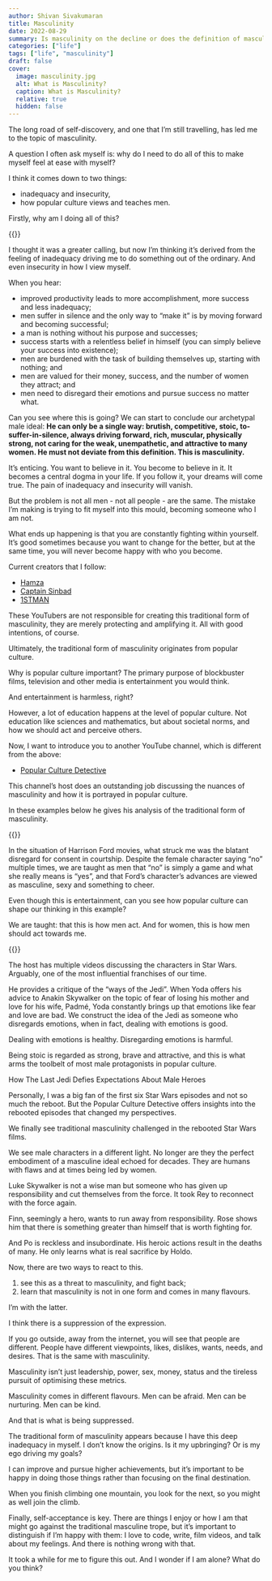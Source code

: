 ```yaml
---
author: Shivan Sivakumaran
title: Masculinity
date: 2022-08-29
summary: Is masculinity on the decline or does the definition of masculinity have to change?
categories: ["life"]
tags: ["life", "masculinity"]
draft: false
cover:
  image: masculinity.jpg
  alt: What is Masculinity?
  caption: What is Masculinity?
  relative: true
  hidden: false
---
```


The long road of self-discovery, and one that I’m still travelling, has led me to the topic of masculinity.

A question I often ask myself is: why do I need to do all of this to make myself feel at ease with myself?

I think it comes down to two things:
- inadequacy and insecurity,
- how popular culture views and teaches men.

Firstly, why am I doing all of this?

{{<youtube ED2iZb8GkVw>}}

I thought it was a greater calling, but now I’m thinking it’s derived from the feeling of inadequacy driving me to do something out of the ordinary. And even insecurity in how I view myself.

When you hear:
- improved productivity leads to more accomplishment, more success and less inadequacy;
- men suffer in silence and the only way to “make it” is by moving forward and becoming successful;
- a man is nothing without his purpose and successes;
- success starts with a relentless belief in himself (you can simply believe your success into existence);
- men are burdened with the task of building themselves up, starting with nothing; and
- men are valued for their money, success, and the number of women they attract; and
- men need to disregard their emotions and pursue success no matter what.

Can you see where this is going? We can start to conclude our archetypal male ideal:
**He can only be a single way: brutish, competitive, stoic, to-suffer-in-silence, always driving forward, rich, muscular, physically strong, not caring for the weak, unempathetic, and attractive to many women. He must not deviate from this definition. This is masculinity.**

It’s enticing. You want to believe in it. You become to believe in it. It becomes a central dogma in your life. If you follow it, your dreams will come true. The pain of inadequacy and insecurity will vanish.

But the problem is not all men - not all people - are the same. The mistake I’m making is trying to fit myself into this mould, becoming someone who I am not.

What ends up happening is that you are constantly fighting within yourself. It’s good sometimes because you want to change for the better, but at the same time, you will never become happy with who you become.

Current creators that I follow:
- [Hamza](https://www.youtube.com/c/Hamza97)
- [Captain Sinbad](https://www.youtube.com/channel/UC8XKyvQ5Ne_bvYbgv8LaIeg)
- [1STMAN](https://www.youtube.com/c/1STMAN)

These YouTubers are not responsible for creating this traditional form of masculinity, they are merely protecting and amplifying it. All with good intentions, of course.

Ultimately, the traditional form of masculinity originates from popular culture.

Why is popular culture important? The primary purpose of blockbuster films, television and other media is entertainment you would think.

And entertainment is harmless, right?

However, a lot of education happens at the level of popular culture.
Not education like sciences and mathematics, but about societal norms, and how we should act and perceive others.

Now, I want to introduce you to another YouTube channel, which is different from the above:
- [Popular Culture Detective](https://www.youtube.com/c/PopCultureDetective)

This channel’s host does an outstanding job discussing the nuances of masculinity and how it is portrayed in popular culture.

In these examples below he gives his analysis of the traditional form of masculinity.


{{<youtube wWoP8VpbpYI>}}

In the situation of Harrison Ford movies, what struck me was the blatant disregard for consent in courtship. Despite the female character saying “no” multiple times, we are taught as men that “no” is simply a game and what she really means is “yes”, and that Ford’s character’s advances are viewed as masculine, sexy and something to cheer.

Even though this is entertainment, can you see how popular culture can shape our thinking in this example?

We are taught: that this is how men act. And for women, this is how men should act towards me.

{{<youtube tUPD1w78D5I>}}

The host has multiple videos discussing the characters in Star Wars. Arguably, one of the most influential franchises of our time.

He provides a critique of the “ways of the Jedi”. When Yoda offers his advice to Anakin Skywalker on the topic of fear of losing his mother and love for his wife, Padmé, Yoda constantly brings up that emotions like fear and love are bad. We construct the idea of the Jedi as someone who disregards emotions, when in fact, dealing with emotions is good.

Dealing with emotions is healthy. Disregarding emotions is harmful.

Being stoic is regarded as strong, brave and attractive, and this is what arms the toolbelt of most male protagonists in popular culture.

How The Last Jedi Defies Expectations About Male Heroes

Personally, I was a big fan of the first six Star Wars episodes and not so much the reboot. But the Popular Culture Detective offers insights into the rebooted episodes that changed my perspectives.

We finally see traditional masculinity challenged in the rebooted Star Wars films.

We see male characters in a different light. No longer are they the perfect embodiment of a masculine ideal echoed for decades. They are humans with flaws and at times being led by women.

Luke Skywalker is not a wise man but someone who has given up responsibility and cut themselves from the force. It took Rey to reconnect with the force again.

Finn, seemingly a hero, wants to run away from responsibility. Rose shows him that there is something greater than himself that is worth fighting for.

And Po is reckless and insubordinate. His heroic actions result in the deaths of many. He only learns what is real sacrifice by Holdo.

Now, there are two ways to react to this.
1. see this as a threat to masculinity, and fight back;
2. learn that masculinity is not in one form and comes in many flavours.

I’m with the latter.

I think there is a suppression of the expression.

If you go outside, away from the internet, you will see that people are different. People have different viewpoints, likes, dislikes, wants, needs, and desires. That is the same with masculinity.

Masculinity isn’t just leadership, power, sex, money, status and the tireless pursuit of optimising these metrics.

Masculinity comes in different flavours. Men can be afraid. Men can be nurturing. Men can be kind.

And that is what is being suppressed.

The traditional form of masculinity appears because I have this deep inadequacy in myself. I don’t know the origins. Is it my upbringing? Or is my ego driving my goals?

I can improve and pursue higher achievements, but it’s important to be happy in doing those things rather than focusing on the final destination.

When you finish climbing one mountain, you look for the next, so you might as well join the climb.

Finally, self-acceptance is key. There are things I enjoy or how I am that might go against the traditional masculine trope, but it’s important to distinguish if I’m happy with them: I love to code, write, film videos, and talk about my feelings. And there is nothing wrong with that.

It took a while for me to figure this out. And I wonder if I am alone? What do you think?
